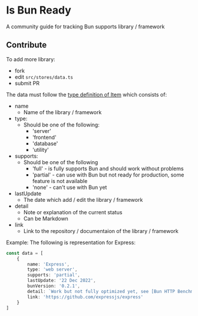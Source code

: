 # Is Bun Ready
A community guide for tracking Bun supports library / framework

## Contribute
To add more library:
- fork
- edit `src/stores/data.ts`
- submit PR

The data must follow the [type definition of Item](https://github.com/saltyaom/is-bun-ready/tree/main/src/models/index.ts) which consists of:
- name
    - Name of the library / framework
- type: 
    - Should be one of the following:
        - 'server'
        - 'frontend'
        - 'database'
        - 'utility'
- supports:
    - Should be one of the following
        - 'full' - is fully supports Bun and should work without problems
        - 'partial' - can use with Bun but not ready for production, some feature is not available
        - 'none' - can't use with Bun yet
- lastUpdate
    - The date which add / edit the library / framework
- detail
    - Note or explanation of the current status
    - Can be Markdown
- link
    - Link to the repository / documentaion of the library / framework

Example:
The following is representation for Express:
```typescript
const data = [
    {
        name: 'Express',
        type: 'web server',
        supports: 'partial',
        lastUpdate: '22 Dec 2022',
        bunVersion: '0.2.1',
        detail: `Work but not fully optimized yet, see [Bun HTTP Benchmark](https://github.com/SaltyAom/bun-http-framework-benchmark) for web framework benchmark.`,
        link: 'https://github.com/expressjs/express'
    }
]
```
